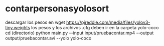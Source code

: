 # contarpersonasyolosort
descargar los pesos en wget https://pjreddie.com/media/files/yolov3-tiny.weights
los pesos y los archivos .cfg deben ir en la carpeta yolo-coco
cd (directorio)
python main.py --input input/pruebacontar.mp4 --output output/pruebacontar.avi --yolo yolo-coco
